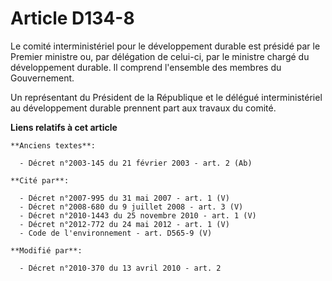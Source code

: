 # Article D134-8

Le comité interministériel pour le développement durable est présidé par le Premier ministre ou, par délégation de celui-ci,
par le ministre chargé du développement durable. Il comprend l'ensemble des membres du Gouvernement.

Un représentant du Président de la République et le délégué interministériel au développement durable prennent part aux
travaux du comité.

**Liens relatifs à cet article**

	**Anciens textes**:

	  - Décret n°2003-145 du 21 février 2003 - art. 2 (Ab)

	**Cité par**:

	  - Décret n°2007-995 du 31 mai 2007 - art. 1 (V)
	  - Décret n°2008-680 du 9 juillet 2008 - art. 3 (V)
	  - Décret n°2010-1443 du 25 novembre 2010 - art. 1 (V)
	  - Décret n°2012-772 du 24 mai 2012 - art. 1 (V)
	  - Code de l'environnement - art. D565-9 (V)

	**Modifié par**:

	  - Décret n°2010-370 du 13 avril 2010 - art. 2
